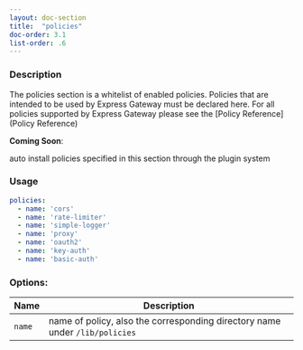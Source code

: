 ```yaml
---
layout: doc-section
title:  "policies"
doc-order: 3.1
list-order: .6
---
```


### Description

The policies section is a whitelist of enabled policies. Policies that are intended to be used by Express Gateway must be declared here. For all policies supported by Express Gateway please see the [Policy Reference](Policy Reference)

<aside class="notice" markdown="1">
<b>Coming Soon</b>:
<p>auto install policies specified in this section through the plugin system</p>
</aside>

### Usage

```yaml
policies:
  - name: 'cors'
  - name: 'rate-limiter'
  - name: 'simple-logger'
  - name: 'proxy'
  - name: 'oauth2'
  - name: 'key-auth'
  - name: 'basic-auth'
```

### Options:

| Name   | Description                                                                 |
|---     | ---                                                                         |
| `name` | name of policy, also the corresponding directory name under `/lib/policies` |
